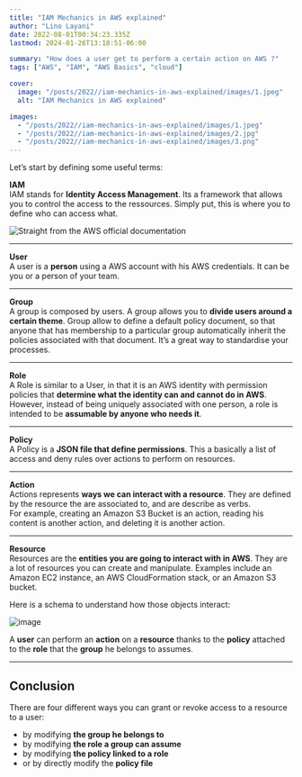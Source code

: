 ```yaml
---
title: "IAM Mechanics in AWS explained"
author: "Lino Layani"
date: 2022-08-01T00:34:23.335Z
lastmod: 2024-01-26T13:18:51-06:00

summary: "How does a user get to perform a certain action on AWS ?"
tags: ["AWS", "IAM", "AWS Basics", "cloud"]

cover:
  image: "/posts/2022//iam-mechanics-in-aws-explained/images/1.jpeg"
  alt: "IAM Mechanics in AWS explained"

images:
  - "/posts/2022//iam-mechanics-in-aws-explained/images/1.jpeg"
  - "/posts/2022//iam-mechanics-in-aws-explained/images/2.jpg"
  - "/posts/2022//iam-mechanics-in-aws-explained/images/3.png"
---
```


Let’s start by defining some useful terms:

**IAM**  
IAM stands for **Identity Access Management**. Its a framework that allows you to control the access to the ressources. Simply put, this is where you to define who can access what.

![Straight from the AWS official documentation](/posts/2022//iam-mechanics-in-aws-explained/images/2.jpg#center)

---

**User**  
A user is a **person** using a AWS account with his AWS credentials. It can be you or a person of your team.

---

**Group**  
A group is composed by users. A group allows you to **divide users around a certain theme**. Group allow to define a default policy document, so that anyone that has membership to a particular group automatically inherit the policies associated with that document. It’s a great way to standardise your processes.

---

**Role**  
A Role is similar to a User, in that it is an AWS identity with permission policies that **determine what the identity can and cannot do in AWS**. However, instead of being uniquely associated with one person, a role is intended to be **assumable by anyone who needs it**.

---

**Policy**  
A Policy is a **JSON file that define permissions**. This a basically a list of access and deny rules over actions to perform on resources.

---

**Action**  
Actions represents **ways we can interact with a resource**. They are defined by the resource the are associated to, and are describe as verbs.  
For example, creating an Amazon S3 Bucket is an action, reading his content is another action, and deleting it is another action.

---

**Resource**  
Resources are the **entities you are going to interact with in AWS**. They are a lot of resources you can create and manipulate. Examples include an Amazon EC2 instance, an AWS CloudFormation stack, or an Amazon S3 bucket.

Here is a schema to understand how those objects interact:

![image](/posts/2022//iam-mechanics-in-aws-explained/images/3.png#center)

A **user** can perform an **action** on a **resource** thanks to the **policy** attached to the **role** that the **group** he belongs to assumes.

---

## Conclusion

There are four different ways you can grant or revoke access to a resource to a user:

- by modifying **the group he belongs to**
- by modifying **the role a group can assume**
- by modifying **the policy linked to a role**
- or by directly modify the **policy file**
